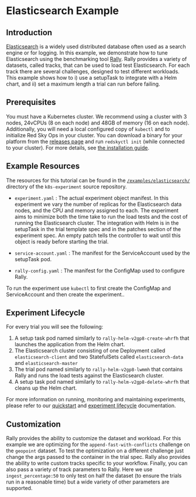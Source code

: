 # Elasticsearch Example

## Introduction
[Elasticsearch](https://github.com/elastic/elasticsearch) is a widely used distributed database often used as a search engine or for logging. In this example, we demonstrate how to tune Elasticsearch using the benchmarking tool [Rally](https://esrally.readthedocs.io/en/stable/). Rally provides a variety of datasets, called tracks, that can be used to load test Elasticsearch. For each track there are several challenges, designed to test different workloads. This example shows how to i) use a setupTask to integrate with a Helm chart, and ii) set a maximum length a trial can run before failing.

## Prerequisites

You must have a Kubernetes cluster. We recommend using a cluster with 3 nodes, 24vCPUs (8 on each node) and 48GB of memory (16 on each node). Additionally, you will need a local configured copy of `kubectl` and  to initialize Red Sky Ops in your cluster. You can download a binary for your platform from the [releases page](https://github.com/redskyops/k8s-experiment/releases) and run `redskyctl init` (while connected to your cluster). For more details, see [the installation guide](install.md).

## Example Resources

The resources for this tutorial can be found in the [`/examples/elasticsearch/`](https://github.com/redskyops/k8s-experiment/tree/master/examples/elasticseach) directory of the `k8s-experiment` source repository.

* `experiment.yaml`
: The actual experiment object manifest. In this experiment we vary the number of replicas for the Elasticsearch data nodes, and the CPU and memory assigned to each. The experiment aims to minimize both the time take to run the load tests and the cost of running the Elasticsearch cluster. The integration with Helm is in the setupTask in the trial template spec and in the patches section of the experiment spec. An empty patch tells the controller to wait until this object is ready before starting the trial.

* `service-account.yaml`
: The manifest for the ServiceAccount used by the setupTask pod.

* `rally-config.yaml`
: The manifest for the ConfigMap used to configure Rally.

To run the experiment use `kubectl` to first create the ConfigMap and ServiceAccount and then create the experiment..

## Experiment Lifecycle

For every trial you will see the following:
1. A setup task pod named similarly to `rally-helm-v2gp8-create-whrfh` that launches the application from the Helm chart.
2. The Elasticsearch cluster consisting of one Deployment called `elasticsearch-client` and two StatefulSets called `elasticsearch-data` and `elasticsearch-master`
3. The trial pod named similarly to `rally-helm-v2gp8-lwmmh` that contains Rally and runs the load tests against the Elasticsearch cluster.
4. A setup task pod named similarly to `rally-helm-v2gp8-delete-whrfh` that cleans up the Helm chart.

For more information on running, monitoring and maintaining experiments, please refer to our [quickstart](https://github.com/redskyops/k8s-experiment/blob/master/docs/quickstart.md) and [experiment lifecycle](https://github.com/gramLabs/k8s-experiment/blob/master/docs/lifecycle.md) documentation.

## Customization

Rally provides the ability to customize the dataset and workload. For this example we are optimizing for the `append-fast-with-conflicts` challenge on the `geopoint` dataset. To test the optimization on a different challenge just change the args passed to the container in the trial spec. Rally also provides the ability to write custom tracks specific to your workflow. Finally, you can also pass a variety of track parameters to Rally. Here we use `ingest_percentage:50` to only test on half the dataset (to ensure the trials run in a reasonable time) but a wide variety of other parameters are supported.